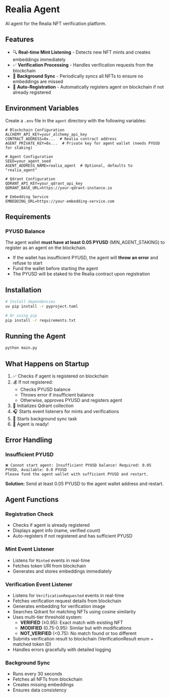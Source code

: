 # Realia Agent

AI agent for the Realia NFT verification platform.

## Features

- 🔍 **Real-time Mint Listening** - Detects new NFT mints and creates embeddings immediately
- ✅ **Verification Processing** - Handles verification requests from the blockchain
- 🔄 **Background Sync** - Periodically syncs all NFTs to ensure no embeddings are missed
- 🤖 **Auto-Registration** - Automatically registers agent on blockchain if not already registered

## Environment Variables

Create a `.env` file in the `agent` directory with the following variables:

```env
# Blockchain Configuration
ALCHEMY_API_KEY=your_alchemy_api_key
CONTRACT_ADDRESS=0x...  # Realia contract address
AGENT_PRIVATE_KEY=0x...  # Private key for agent wallet (needs PYUSD for staking)

# Agent Configuration
SEED=your_agent_seed
AGENT_ADDRESS_NAME=realia_agent  # Optional, defaults to "realia_agent"

# Qdrant Configuration
QDRANT_API_KEY=your_qdrant_api_key
QDRANT_BASE_URL=https://your-qdrant-instance.io

# Embedding Service
EMBEDDING_URL=https://your-embedding-service.com
```

## Requirements

### PYUSD Balance

The agent wallet **must have at least 0.05 PYUSD** (MIN_AGENT_STAKING) to register as an agent on the blockchain.

- If the wallet has insufficient PYUSD, the agent will **throw an error** and refuse to start
- Fund the wallet before starting the agent
- The PYUSD will be staked to the Realia contract upon registration

## Installation

```bash
# Install dependencies
uv pip install -r pyproject.toml

# Or using pip
pip install -r requirements.txt
```

## Running the Agent

```bash
python main.py
```

## What Happens on Startup

1. ✅ Checks if agent is registered on blockchain
2. 💰 If not registered:
   - Checks PYUSD balance
   - Throws error if insufficient balance
   - Otherwise, approves PYUSD and registers agent
3. 🔄 Initializes Qdrant collection
4. 🎧 Starts event listeners for mints and verifications
5. 🔄 Starts background sync task
6. 🚀 Agent is ready!

## Error Handling

### Insufficient PYUSD

```
❌ Cannot start agent: Insufficient PYUSD balance! Required: 0.05 PYUSD, Available: 0.0 PYUSD
Please fund the agent wallet with sufficient PYUSD and restart.
```

**Solution:** Send at least 0.05 PYUSD to the agent wallet address and restart.

## Agent Functions

### Registration Check
- Checks if agent is already registered
- Displays agent info (name, verified count)
- Auto-registers if not registered and has sufficient PYUSD

### Mint Event Listener
- Listens for `Minted` events in real-time
- Fetches token URI from blockchain
- Generates and stores embeddings immediately

### Verification Event Listener
- Listens for `VerificationRequested` events in real-time
- Fetches verification request details from blockchain
- Generates embedding for verification image
- Searches Qdrant for matching NFTs using cosine similarity
- Uses multi-tier threshold system:
  - **VERIFIED** (≥0.95): Exact match with existing NFT
  - **MODIFIED** (0.75-0.95): Similar but with modifications
  - **NOT_VERIFIED** (<0.75): No match found or too different
- Submits verification result to blockchain (VerificationResult enum + matched token ID)
- Handles errors gracefully with detailed logging

### Background Sync
- Runs every 30 seconds
- Fetches all NFTs from blockchain
- Creates missing embeddings
- Ensures data consistency

